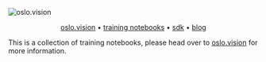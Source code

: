 ![oslo.vision](https://oslo.vision/images/blog/headers/header1.png)

<div align="center">
  <a href="https://oslo.vision">oslo.vision</a> • 
  <a href="https://github.com/OsloVision/training-notebooks">training notebooks</a> • 
  <a href="https://github.com/OsloVision/oslovision-python">sdk</a> • 
  <a href="https://oslo.vision/blog">blog</a>
</div>

This is a collection of training notebooks, please head over to [oslo.vision](https://oslo.vision) for more information.

